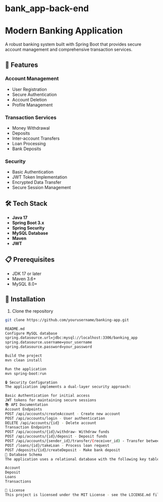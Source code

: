 # bank_app-back-end
# Modern Banking Application

A robust banking system built with Spring Boot that provides secure account management and comprehensive transaction services.

## 🚀 Features

### Account Management
- User Registration
- Secure Authentication
- Account Deletion
- Profile Management

### Transaction Services
- Money Withdrawal
- Deposits
- Inter-account Transfers
- Loan Processing
- Bank Deposits

### Security
- Basic Authentication
- JWT Token Implementation
- Encrypted Data Transfer
- Secure Session Management

## 🛠 Tech Stack

- **Java 17**
- **Spring Boot 3.x**
- **Spring Security**
- **MySQL Database**
- **Maven**
- **JWT**

## 📋 Prerequisites

- JDK 17 or later
- Maven 3.6+
- MySQL 8.0+

## 🔧 Installation

1. Clone the repository
```bash
git clone https://github.com/yourusername/banking-app.git

README.md
Configure MySQL database
spring.datasource.url=jdbc:mysql://localhost:3306/banking_app
spring.datasource.username=your_username
spring.datasource.password=your_password

Build the project
mvn clean install

Run the application
mvn spring-boot:run

🔒 Security Configuration
The application implements a dual-layer security approach:

Basic Authentication for initial access
JWT tokens for maintaining secure sessions
📚 API Documentation
Account Endpoints
POST /api/accounts/createAccount - Create new account
POST /api/accounts/login - User authentication
DELETE /api/accounts/{id} - Delete account
Transaction Endpoints
POST /api/accounts/{id}/withdraw- Withdraw funds
POST /api/accounts/{id}/deposit - Deposit funds
POST /api/accounts/{sender_id}/transfer/(receiver_id) - Transfer between accounts
POST /loans/{id}/takeLoan - Process loan request
POST /deposits/{id}/createDeposit - Make bank deposit
🔄 Database Schema
The application uses a relational database with the following key tables:

Account
Deposit
Loans
Transactions

📄 License
This project is licensed under the MIT License - see the LICENSE.md file for details


